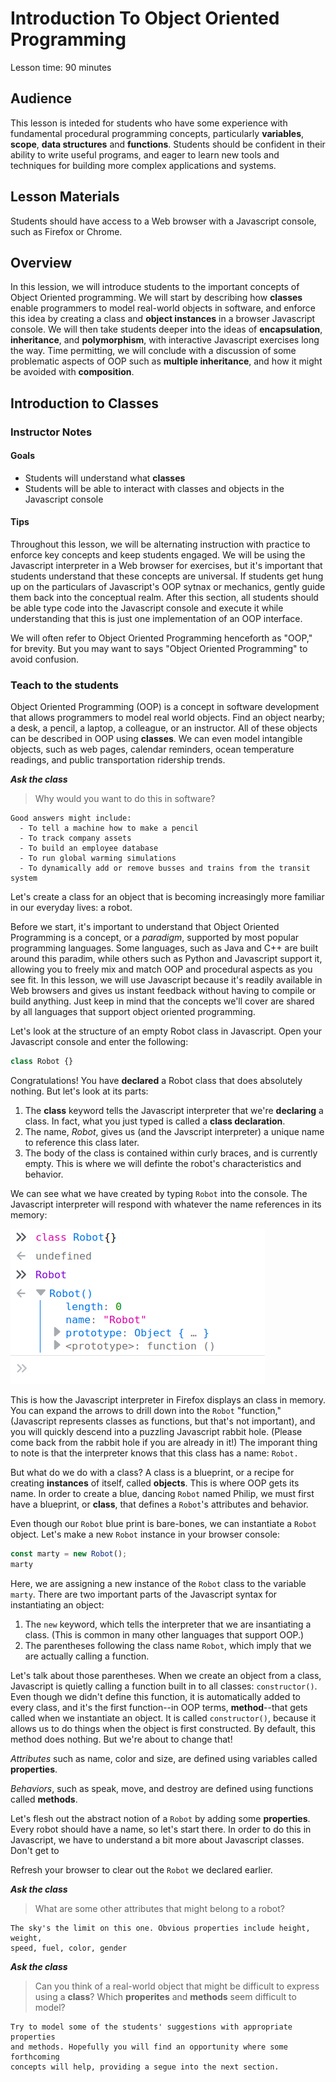 Introduction To Object Oriented Programming
===
Lesson time: 90 minutes

Audience
---
This lesson is inteded for students who have some experience with fundamental
procedural programming concepts, particularly **variables**, **scope**, **data
structures** and **functions**. Students should be confident in their ability to
write useful programs, and eager to learn new tools and techniques for building
more complex applications and systems. 

Lesson Materials
---
Students should have access to a Web browser with a Javascript console, such as
Firefox or Chrome. 

Overview
---
In this lession, we will introduce students to the important concepts of Object
Oriented programming.  We will start by describing how **classes** enable
programmers to model real-world objects in software, and enforce this idea by
creating a class and **object instances** in a browser Javascript console. We
will then take students deeper into the ideas of **encapsulation**,
**inheritance**, and **polymorphism**, with interactive Javascript exercises
long the way. Time permitting, we will conclude with a discussion of some
problematic aspects of OOP such as **multiple inheritance**, and how it might be
avoided with **composition**.

Introduction to Classes
---

### Instructor Notes

#### Goals
  - Students will understand what **classes**
  - Students will be able to interact with classes and objects in the Javascript console

#### Tips
Throughout this lesson, we will be alternating instruction with practice to
enforce key concepts and keep students engaged. We will be using the Javascript
interpreter in a Web browser for exercises, but it's important that students
understand that these concepts are universal. If students get hung up on the
particulars of Javascript's OOP sytnax or mechanics, gently guide them back into
the conceptual realm. After this section, all students should be able type code
into the Javascript console and execute it while understanding that this is just
one implementation of an OOP interface.

We will often refer to Object Oriented Programming henceforth as "OOP," for brevity. But you may want to says "Object Oriented Programming" to avoid confusion. 

### Teach to the students
Object Oriented Programming (OOP) is a concept in software development that
allows programmers to model real world objects. Find an object nearby; a desk, a
pencil, a laptop, a colleague, or an instructor. All of these objects can be described in OOP using **classes**. We can even model intangible objects, such as  web pages, calendar reminders, ocean temperature readings, and public transportation ridership trends.

***Ask the class***
> Why would you want to do this in software? 

    Good answers might include:
      - To tell a machine how to make a pencil
      - To track company assets
      - To build an employee database
      - To run global warming simulations
      - To dynamically add or remove busses and trains from the transit system

Let's create a class for an object that is becoming increasingly more familiar in our everyday lives: a robot. 

Before we start, it's important to understand that Object Oriented Programming
is a concept, or a *paradigm*, supported by most popular programming languages.
Some languages, such as Java and C++ are built around this paradim, while others
such as Python and Javascript support it, allowing you to freely mix and match OOP and procedural aspects as you see fit. In this lesson, we will use Javascript because it's readily available in Web browsers and gives us instant feedback without having to compile or build anything. Just keep in mind that the concepts we'll cover are shared by all languages that support object oriented programming.

Let's look at the structure of an empty Robot class in Javascript. Open your Javascript console and enter the following:

```javascript
class Robot {}
```

Congratulations! You have **declared** a Robot class that does absolutely nothing. But let's look at its parts:

1. The **class** keyword tells the Javascript interpreter that we're **declaring** a class. In fact, what you just typed is called a **class declaration**.
1. The name, *Robot*, gives us (and the Javscript interpreter) a unique name to reference this class later.
1. The body of the class is contained within curly braces, and is currently
   empty. This is where we will definte the robot's characteristics and
   behavior.

We can see what we have created by typing `Robot` into the console. The
Javascript interpreter will respond with whatever the name references in its
memory:

![Robot class in the Javascript console](img/1_robot_in_console.png)

This is how the Javascript interpreter in Firefox displays an class in memory.
You can expand the arrows to drill down into the `Robot` "function," (Javascript represents classes as functions, but that's not important), and you will quickly descend into a puzzling Javascript rabbit hole. (Please come back from the rabbit hole if you are already in it!) The imporant thing to note is that the
interpreter knows that this class has a name: `Robot.` 

But what do we do with a class? A class is a blueprint, or a recipe for creating
**instances** of itself, called **objects**. This is where OOP gets its name. In
order to create a blue, dancing `Robot` named Philip, we must first have a
blueprint, or **class**, that defines a `Robot`'s attributes and behavior. 

Even though our `Robot` blue print is bare-bones, we can instantiate a `Robot`
object. Let's make a new `Robot` instance in your browser console:

```javascript
const marty = new Robot();
marty
```

Here, we are assigning a new instance of the `Robot` class to the variable
`marty`. There are two important parts of the Javascript syntax for
instantiating an object:
1. The `new` keyword, which tells the interpreter that we are insantiating a
   class. (This is common in many other languages that support OOP.)
2. The parentheses following the class name `Robot`, which imply that we are
   actually calling a function.

Let's talk about those parentheses. When we create an object from a class,
Javascript is quietly calling a function built in to all classes: `constructor()`. Even though we didn't define this function, it is automatically added to every class, and it's the first function--in OOP terms, **method**--that gets called when we instantiate an object.  It is called `constructor()`, because it allows us to do things when the object is first constructed. By default, this method does nothing. But we're about to change that!




*Attributes* such as name, color and size, are defined using variables called
**properties**.

*Behaviors*, such as speak, move, and destroy are defined using functions  called **methods**. 

Let's flesh out the abstract notion of a `Robot` by adding some **properties**.
Every robot should have a name, so let's start there. In order to do this in Javascript, we have to understand a bit more about Javascript classes. Don't get to

Refresh your browser to clear out the `Robot` we declared earlier. 

***Ask the class***
> What are some other attributes that might belong to a robot?

    The sky's the limit on this one. Obvious properties include height, weight,
    speed, fuel, color, gender






***Ask the class***
> Can you think of a real-world object that might be difficult to express using a **class**? Which **properites** and **methods** seem difficult to model? 

    Try to model some of the students' suggestions with appropriate properties
    and methods. Hopefully you will find an opportunity where some forthcoming
    concepts will help, providing a segue into the next section.


